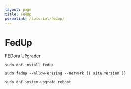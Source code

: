 ```yaml
---
layout: page
title: FedUp
permalink: /tutorial/fedup/
---
```


FedUp
=============
FEDora UPgrader

`sudo dnf install fedup`

`sudo fedup --allow-erasing --network {{ site.version }}`

`sudo dnf system-upgrade reboot`
